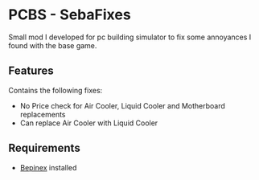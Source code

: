 # PCBS - SebaFixes

Small mod I developed for pc building simulator to fix some annoyances I found with the base game.

## Features

Contains the following fixes:
- No Price check for Air Cooler, Liquid Cooler and Motherboard replacements 
- Can replace Air Cooler with Liquid Cooler

## Requirements

- [Bepinex](https://github.com/BepInEx/BepInEx/releases) installed
